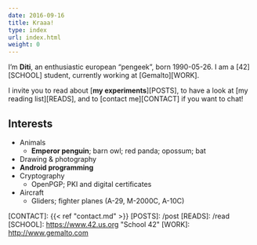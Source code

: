 ```yaml
---
date: 2016-09-16
title: Kraaa!
type: index
url: index.html
weight: 0
---
```


I’m **Diti**, an enthusiastic european “pengeek”, born 1990-05-26.
I am a [42][SCHOOL] student, currently working at [Gemalto][WORK].

<!-- On the internet, nobody knows I’m a penguin. -->

I invite you to read about [**my experiments**][POSTS],
to have a look at [my reading list][READS],
and to [contact me][CONTACT] if you want to chat!

Interests
---------

* Animals
  * **Emperor penguin**; barn owl; red panda; opossum; bat
* Drawing & photography
* **Android programming**
* Cryptography
  * OpenPGP; PKI and digital certificates
* Aircraft
  * Gliders; fighter planes (A-29, M-2000C, A-10C)


[CONTACT]: {{< ref "contact.md" >}}
[POSTS]: /post
[READS]: /read
[SCHOOL]: https://www.42.us.org "School 42"
[WORK]: http://www.gemalto.com